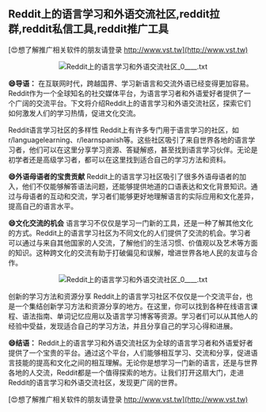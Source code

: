 ## **Reddit上的语言学习和外语交流社区,reddit拉群,reddit私信工具,reddit推广工具**

[😍想了解推广相关软件的朋友请登录 http://www.vst.tw](http://www.vst.tw)

 <center><img src="https://vst.tw/MP4/tuiguang/png/7.png" alt="Reddit上的语言学习和外语交流社区_0____.txt"></center>

**😄导语：**
在互联网时代，跨越国界、学习新语言和交流外语已经变得更加容易。Reddit作为一个全球知名的社交媒体平台，为语言学习者和外语爱好者提供了一个广阔的交流平台。下文将介绍Reddit上的语言学习和外语交流社区，探索它们如何激发人们的学习热情，促进文化交流。

Reddit语言学习社区的多样性
Reddit上有许多专门用于语言学习的社区，如r/languagelearning、r/learnspanish等。这些社区吸引了来自世界各地的语言学习者，他们可以在这里分享学习资源、答疑解惑，甚至找到语言学习伙伴。无论是初学者还是高级学习者，都可以在这里找到适合自己的学习方法和资料。

**😄外语母语者的宝贵贡献**
Reddit上的语言学习社区吸引了很多外语母语者的加入，他们不仅能够解答语法问题，还能够提供地道的口语表达和文化背景知识。通过与母语者的互动和交流，学习者们能够更好地理解语言的实际应用和文化差异，提高自己的语言水平。

**😄文化交流的机会**
语言学习不仅仅是学习一门新的工具，还是一种了解其他文化的方式。Reddit上的语言学习社区为不同文化的人们提供了交流的机会。学习者可以通过与来自其他国家的人交流，了解他们的生活习惯、价值观以及艺术等方面的知识。这种跨文化的交流有助于打破偏见和误解，增进世界各地人民的友谊与合作。

 <center><img src="https://vst.tw/MP4/tuiguang/png/7.png" alt="Reddit上的语言学习和外语交流社区_0____.txt"></center>

创新的学习方法和资源分享
Reddit上的语言学习社区不仅仅是一个交流平台，也是一个集结创新学习方法和资源分享的地方。在这里，你可以找到各种在线语言课程、语法指南、单词记忆应用以及语言学习博客等资源。学习者们可以从其他人的经验中受益，发现适合自己的学习方法，并且分享自己的学习心得和进展。

**😄结语：**
Reddit上的语言学习和外语交流社区为全球的语言学习者和外语爱好者提供了一个宝贵的平台。通过这个平台，人们能够相互学习、交流和分享，促进语言技能的提高和文化之间的相互理解。无论你是想学习一门新的语言，还是与世界各地的人交流，Reddit都是一个值得探索的地方。让我们打开这扇大门，走进Reddit的语言学习和外语交流社区，发现更广阔的世界。

[😍想了解推广相关软件的朋友请登录 http://www.vst.tw](http://www.vst.tw)




